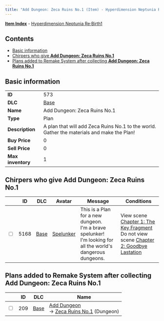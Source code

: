 ```yaml
---
title: "Add Dungeon: Zeca Ruins No.1 (Item) - Hyperdimension Neptunia Re;Birth1"
---
```


[**Item Index**](/neptunia/rb1/item/index.html) - [Hyperdimension Neptunia Re;Birth1](/neptunia/rb1)

## Contents

- [Basic information](#basic-information)
- [Chirpers who give **Add Dungeon: Zeca Ruins No.1**](#chirpers-who-give-add-dungeon-zeca-ruins-no1)
- [Plans added to Remake System after collecting **Add Dungeon: Zeca Ruins No.1**](#plans-added-to-remake-system-after-collecting-add-dungeon-zeca-ruins-no1)

## Basic information

|   |   |
| -- | -- |
| **ID** | 573 |
| **DLC** | [Base](/neptunia/rb1/dlc/1-base.html) |
| **Name** | Add Dungeon: Zeca Ruins No.1 |
| **Type** | Plan |
| **Description** | A plan that will add Zeca Ruins No.1 to the world. Gather the materials and make the Plan! |
| **Buy Price** | 0 |
| **Sell Price** | 0 |
| **Max inventory** | 1 |


## Chirpers who give **Add Dungeon: Zeca Ruins No.1**

|    | ID | DLC | Avatar | Message | Conditions |
| -- | -- | --- | ------ | ------- | ---------- |
| <input type="checkbox" id="rb1-chirper-event-1-5168" class="trackbox" /> | 5168 | [Base](/neptunia/rb1/dlc/1-base.html) | [Spelunker](/neptunia/rb1/undefined/1-244-spelunker.html) | This is a Plan for a new dungeon.<br />I'm a brave spelunker!<br />I'm looking for all the world's dangerous dungeons. | View scene [Chapter 1: The Key Fragment](/neptunia/rb1/scene/1-117-chapter-1-the-key-fragment.html)<br />Do not view scene [Chapter 2: Goodbye Lastation](/neptunia/rb1/scene/1-233-chapter-2-goodbye-lastation.html) |


## Plans added to Remake System after collecting **Add Dungeon: Zeca Ruins No.1**

|    | ID | DLC | Name |
| -- | -- | --- | ---- |
| <input type="checkbox" id="rb1-remake-1-209" class="trackbox" /> | 209 | [Base](/neptunia/rb1/dlc/1-base.html) | [Add Dungeon](/neptunia/rb1/remake/1-209-add-dungeon.html)<br /> → [Zeca Ruins No.1](/neptunia/rb1/dungeon/1-101-zeca-ruins-no-1.html) (Dungeon) |

